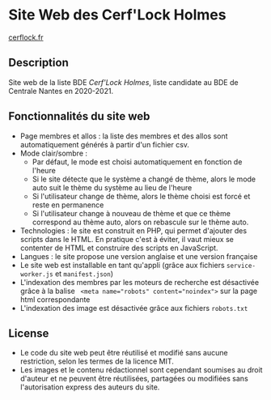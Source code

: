 # Site Web des Cerf'Lock Holmes

[cerflock.fr](https://cerflock.fr/)

## Description

Site web de la liste BDE *Cerf'Lock Holmes*, liste candidate au BDE de Centrale Nantes en 2020-2021.

## Fonctionnalités du site web

* Page membres et allos : la liste des membres et des allos sont automatiquement générés à partir d'un fichier csv.
* Mode clair/sombre :
  * Par défaut, le mode est choisi automatiquement en fonction de l'heure
  * Si le site détecte que le système a changé de thème, alors le mode auto suit le thème du système au lieu de l'heure
  * Si l'utilisateur change de thème, alors le thème choisi est forcé et reste en permanence
  * Si l'utilisateur change à nouveau de thème et que ce thème correspond au thème auto, alors on rebascule sur le thème auto.
* Technologies : le site est construit en PHP, qui permet d'ajouter des scripts dans le HTML. En pratique c'est à éviter, il vaut mieux se contenter de HTML et construire des scripts en JavaScript.
* Langues : le site propose une version anglaise et une version française
* Le site web est installable en tant qu'appli (grâce aux fichiers `service-worker.js` et `manifest.json`)
* L'indexation des membres par les moteurs de recherche est désactivée grâce à la balise `
	<meta name="robots" content="noindex">` sur la page html correspondante
* L'indexation des image est désactivée grâce aux fichiers `robots.txt`

## License

* Le code du site web peut être réutilisé et modifié sans aucune restriction, selon les termes de la licence MIT.
* Les images et le contenu rédactionnel sont cependant soumises au droit d'auteur et ne peuvent être réutilisées, partagées ou modifiées sans l'autorisation express des auteurs du site.
